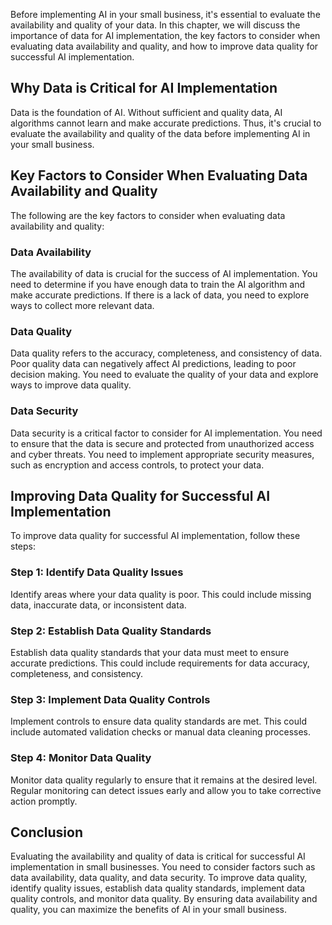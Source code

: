 

Before implementing AI in your small business, it's essential to evaluate the availability and quality of your data. In this chapter, we will discuss the importance of data for AI implementation, the key factors to consider when evaluating data availability and quality, and how to improve data quality for successful AI implementation.

Why Data is Critical for AI Implementation
------------------------------------------

Data is the foundation of AI. Without sufficient and quality data, AI algorithms cannot learn and make accurate predictions. Thus, it's crucial to evaluate the availability and quality of the data before implementing AI in your small business.

Key Factors to Consider When Evaluating Data Availability and Quality
---------------------------------------------------------------------

The following are the key factors to consider when evaluating data availability and quality:

### Data Availability

The availability of data is crucial for the success of AI implementation. You need to determine if you have enough data to train the AI algorithm and make accurate predictions. If there is a lack of data, you need to explore ways to collect more relevant data.

### Data Quality

Data quality refers to the accuracy, completeness, and consistency of data. Poor quality data can negatively affect AI predictions, leading to poor decision making. You need to evaluate the quality of your data and explore ways to improve data quality.

### Data Security

Data security is a critical factor to consider for AI implementation. You need to ensure that the data is secure and protected from unauthorized access and cyber threats. You need to implement appropriate security measures, such as encryption and access controls, to protect your data.

Improving Data Quality for Successful AI Implementation
-------------------------------------------------------

To improve data quality for successful AI implementation, follow these steps:

### Step 1: Identify Data Quality Issues

Identify areas where your data quality is poor. This could include missing data, inaccurate data, or inconsistent data.

### Step 2: Establish Data Quality Standards

Establish data quality standards that your data must meet to ensure accurate predictions. This could include requirements for data accuracy, completeness, and consistency.

### Step 3: Implement Data Quality Controls

Implement controls to ensure data quality standards are met. This could include automated validation checks or manual data cleaning processes.

### Step 4: Monitor Data Quality

Monitor data quality regularly to ensure that it remains at the desired level. Regular monitoring can detect issues early and allow you to take corrective action promptly.

Conclusion
----------

Evaluating the availability and quality of data is critical for successful AI implementation in small businesses. You need to consider factors such as data availability, data quality, and data security. To improve data quality, identify quality issues, establish data quality standards, implement data quality controls, and monitor data quality. By ensuring data availability and quality, you can maximize the benefits of AI in your small business.
